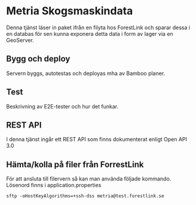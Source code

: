 # Metria Skogsmaskindata
Denna tjänst läser in paket ifrån en filyta hos ForestLink och sparar dessa i en databas för sen kunna exponera detta data i form av lager via en GeoServer.


## Bygg och deploy
Servern byggs, autotestas och deployas mha av Bamboo planer.

## Test
Beskrivning av E2E-tester och hur det funkar.

## REST API
I denna tjänst ingår ett REST API som finns dokumenterat enligt Open API 3.0

## Hämta/kolla på filer från ForrestLink

För att ansluta till filervern så kan man använda följade kommando. Lösenord finns i application.properties

    sftp -oHostKeyAlgorithms=+ssh-dss metria@test.forestlink.se
